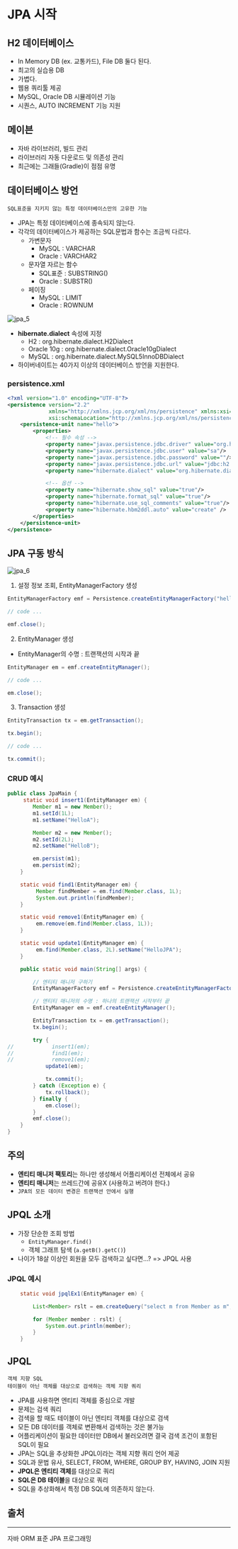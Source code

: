 # JPA 시작

## H2 데이터베이스
- In Memory DB (ex. 교통카드), File DB 둘다 된다.
- 최고의 실습용 DB
- 가볍다.
- 웹용 쿼리툴 제공
- MySQL, Oracle DB 시뮬레이션 기능
- 시퀀스, AUTO INCREMENT 기능 지원

## 메이븐
- 자바 라이브러리, 빌드 관리
- 라이브러리 자동 다운로드 및 의존성 관리
- 최근에는 그래들(Gradle)이 점점 유명

## 데이터베이스 방언
```
SQL표준을 지키지 않는 특정 데이터베이스만의 고유한 기능
```
- JPA는 특정 데이터베이스에 종속되지 않는다.
- 각각의 데이터베이스가 제공하는 SQL문법과 함수는 조금씩 다르다.
  - 가변문자
    - MySQL : VARCHAR
    - Oracle : VARCHAR2
  - 문자열 자르는 함수
    - SQL표준 : SUBSTRING()
    - Oracle : SUBSTR()
  - 페이징
    - MySQL : LIMIT
    - Oracle : ROWNUM

![jpa_5](/img/jpa_5.png)

- **hibernate.dialect** 속성에 지정
  - H2 : org.hibernate.dialect.H2Dialect
  - Oracle 10g : org.hibernate.dialect.Oracle10gDialect
  - MySQL : org.hibernate.dialect.MySQL5InnoDBDialect 
- 하이버네이트는 40가지 이상의 데이터베이스 방언을 지원한다.

### persistence.xml
```xml
<?xml version="1.0" encoding="UTF-8"?>
<persistence version="2.2"
             xmlns="http://xmlns.jcp.org/xml/ns/persistence" xmlns:xsi="http://www.w3.org/2001/XMLSchema-instance"
             xsi:schemaLocation="http://xmlns.jcp.org/xml/ns/persistence http://xmlns.jcp.org/xml/ns/persistence/persistence_2_2.xsd">
    <persistence-unit name="hello">
        <properties>
            <!-- 필수 속성 -->
            <property name="javax.persistence.jdbc.driver" value="org.h2.Driver"/>
            <property name="javax.persistence.jdbc.user" value="sa"/>
            <property name="javax.persistence.jdbc.password" value=""/>
            <property name="javax.persistence.jdbc.url" value="jdbc:h2:tcp://localhost/~/test"/>
            <property name="hibernate.dialect" value="org.hibernate.dialect.H2Dialect"/>

            <!-- 옵션 -->
            <property name="hibernate.show_sql" value="true"/>
            <property name="hibernate.format_sql" value="true"/>
            <property name="hibernate.use_sql_comments" value="true"/>
            <property name="hibernate.hbm2ddl.auto" value="create" />
        </properties>
    </persistence-unit>
</persistence>
```
## JPA 구동 방식
![jpa_6](/img/jpa_6.png)

1. 설정 정보 조회, EntityManagerFactory 생성
```java
EntityManagerFactory emf = Persistence.createEntityManagerFactory("hello");

// code ...

emf.close();
```

2. EntityManager 생성
- EntityManager의 수명 : 트랜잭션의 시작과 끝
```java
EntityManager em = emf.createEntityManager();

// code ...

em.close();
```

3. Transaction 생성
```java
EntityTransaction tx = em.getTransaction();

tx.begin();

// code ...

tx.commit();
```

### CRUD 예시
```java
public class JpaMain {
     static void insert1(EntityManager em) {
        Member m1 = new Member();
        m1.setId(1L);
        m1.setName("HelloA");

        Member m2 = new Member();
        m2.setId(2L);
        m2.setName("HelloB");

        em.persist(m1);
        em.persist(m2);
    }

    static void find1(EntityManager em) {
         Member findMember = em.find(Member.class, 1L);
         System.out.println(findMember);
    }

    static void remove1(EntityManager em) {
         em.remove(em.find(Member.class, 1L));
    }

    static void update1(EntityManager em) {
         em.find(Member.class, 2L).setName("HelloJPA");
    }

    public static void main(String[] args) {

        // 엔티티 매니저 구하기
        EntityManagerFactory emf = Persistence.createEntityManagerFactory("hello");

        // 앤티티 매니저의 수명 : 하나의 트랜잭션 시작부터 끝
        EntityManager em = emf.createEntityManager();

        EntityTransaction tx = em.getTransaction();
        tx.begin();

        try {
//            insert1(em);
//            find1(em);
//            remove1(em);
            update1(em);

            tx.commit();
        } catch (Exception e) {
            tx.rollback();
        } finally {
            em.close();
        }
        emf.close();
    }
}
```
## 주의
- **엔티티 매니저 팩토리**는 하나만 생성해서 어플리케이션 전체에서 공유
- **엔티티 매니저**는 쓰레드간에 공유X (사용하고 버려야 한다.)
- ```JPA의 모든 데이터 변경은 트랜잭션 안에서 실행```

## JPQL 소개
- 가장 단순한 조회 방법
  - `EntityManager.find()`
  - 객체 그래프 탐색 (`a.getB().getC()`)
- 나이가 18살 이상인 회원을 모두 검색하고 싶다면...? => JPQL 사용

### JPQL 예시
```java
    static void jpqlEx1(EntityManager em) {

        List<Member> rslt = em.createQuery("select m from Member as m", Member.class).setFirstResult(5).setMaxResults(8).getResultList();

        for (Member member : rslt) {
            System.out.println(member);
        }
    }
```
## JPQL
```
객체 지향 SQL   
테이블이 아닌 객체를 대상으로 검색하는 객체 지향 쿼리   
```
- JPA를 사용하면 엔티티 객체를 중심으로 개발
- 문제는 검색 쿼리
- 검색을 할 때도 테이블이 아닌 엔티티 객체를 대상으로 검색
- 모든 DB 데이터를 객체로 변환해서 검색하는 것은 불가능
- 어플리케이션이 필요한 데이터만 DB에서 불러오려면 결국 검색 조건이 포함된 SQL이 필요
- JPA는 SQL을 추상화한 JPQL이라는 객체 지향 쿼리 언어 제공
- SQL과 문법 유사, SELECT, FROM, WHERE, GROUP BY, HAVING, JOIN 지원
- **JPQL은 엔티티 객체**를 대상으로 쿼리
- **SQL은 DB 테이블**을 대상으로 쿼리
- SQL을 추상화해서 특정 DB SQL에 의존하지 않는다.

## 출처
---
자바 ORM 표준 JPA 프로그래밍